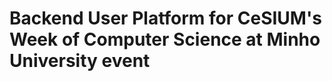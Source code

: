 Backend User Platform for CeSIUM's **Week of Computer Science at Minho University** event
=========================================================================================
